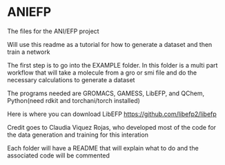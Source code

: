 # ANIEFP
The files for the ANI/EFP project 

Will use this readme as a tutorial for how to generate a dataset and then train a network

The first step is to go into the EXAMPLE folder. In this folder is a multi part workflow that will take a molecule from a gro or smi file and do the necessary calculations to generate a dataset

The programs needed are GROMACS, GAMESS, LibEFP, and QChem, Python(need rdkit and torchani/torch installed)

Here is where you can download LibEFP https://github.com/libefp2/libefp

Credit goes to Claudia Viquez Rojas, who developed most of the code for the data generation and training for this interation

Each folder will have a README that will explain what to do and the associated code will be commented
